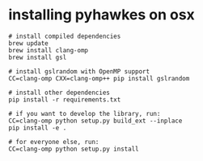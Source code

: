 # installing pyhawkes on osx

    # install compiled dependencies
    brew update
    brew install clang-omp
    brew install gsl

    # install gslrandom with OpenMP support
    CC=clang-omp CXX=clang-omp++ pip install gslrandom

    # install other dependencies
    pip install -r requirements.txt

    # if you want to develop the library, run:
    CC=clang-omp python setup.py build_ext --inplace
    pip install -e .

    # for everyone else, run:
    CC=clang-omp python setup.py install
